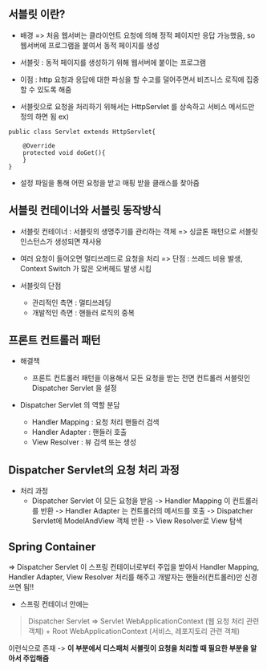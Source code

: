 ## 서블릿 이란?
- 배경 => 처음 웹서버는 클라이언트 요청에 의해 정적 페이지만 응답 가능했음, so 웹서버에 프로그램을 붙여서 동적 페이지를 생성

- 서블릿 : 동적 페이지를 생성하기 위해 웹서버에 붙이는 프로그램

- 이점 : http 요청과 응답에 대한 파싱을 할 수고를 덜어주면서 비즈니스 로직에 집중할 수 있도록 해줌

- 서블릿으로 요청을 처리하기 위해서는 HttpServlet 를 상속하고
서비스 메서드만 정의 하면 됨
ex)
```
public class Servlet extends HttpServlet{
	
    @Override 
    protected void doGet(){
	}
}
```
- 설정 파일을 통해 어떤 요청을 받고 매핑 받을 클래스를 찾아줌

## 서블릿 컨테이너와 서블릿 동작방식
- 서블릿 컨테이너 : 서블릿의 생명주기를 관리하는 객체
=> 싱글톤 패턴으로 서블릿 인스턴스가 생성되면 재사용 

- 여러 요청이 들어오면 멀티쓰레드로 요청을 처리
=> 단점 : 쓰레드 비용 발생, Context Switch 가 많은 오버헤드 발생 시킴

- 서블릿의 단점
  - 관리적인 측면 : 멀티쓰레딩 
  - 개발적인 측면 : 핸들러 로직의 중복

## 프론트 컨트롤러 패턴
- 해결책
  - 프론트 컨트롤러 패턴을 이용해서 모든 요청을 받는 전면 컨트롤러 서블릿인 Dispatcher Servlet 을 설정 

- Dispatcher Servlet 의 역할 분담
  - Handler Mapping : 요청 처리 핸들러 검색
  - Handler Adapter : 핸들러 호출
  - View Resolver : 뷰 검색 또는 생성

## Dispatcher Servlet의 요청 처리 과정
 - 처리 과정
   - Dispatcher Servlet 이 모든 요청을 받음 
  -> Handler Mapping 이 컨트롤러를 반환 
  -> Handler Adapter 는 컨트롤러의 메서드를 호출 
  -> Dispatcher Servlet에 ModelAndView 객체 반환
  -> View Resolver로 View 탐색

## Spring Container
=> Dispatcher Servlet 이 스프링 컨테이너로부터 주입을 받아서 Handler Mapping, Handler Adapter, View Resolver 처리를 해주고 개발자는 핸들러(컨트롤러)만 신경쓰면 됨!!


- 스프링 컨테이너 안에는 

> Dispatcher Servlet 
=> Servlet WebApplicationContext (웹 요청 처리 관련 객체) + Root WebApplicationContext (서비스, 레포지토리 관련 객체)

이런식으로 존재 -> **이 부분에서 디스패처 서블릿이 요청을 처리할 때 필요한 부분을 알아서 주입해줌**








